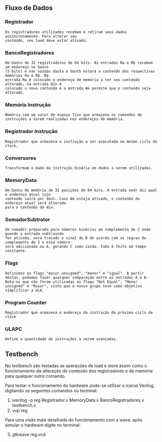 ## Fluxo de Dados

### Registrador
    Os registradores utilizados recebem e retiram seus dados assíncronamente. Para alterar seu
    conteúdo, seu load deve estar ativado.

### BancoRegistradores
    Um banco de 32 registradores de 64 bits. As entradas Ra e Rb recebem um endereço no banco
    (5 bits) e nas saídas douta e doutb estará o conteúdo das respectivas memórias Ra e Rb. Na
    entrada Rw é colocado o endereço de memória a ter seu conteúdo alterado, na entrada din é
    colocado o novo conteúdo e a entrada We permite que o conteúdo seja alterado.

### Memória Instrução
    Memória com um valor de espaço fixo que armazena os comandos de instruções a serem realizadas nos endereços de memória.

### Registrador Instrução
    Registrador que armazena a instrução a ser executada no mesmo ciclo de clock.

### Conversores
    Transformam o dado da instrução binária em dados a serem utilizados.
 
### MemoryData
    Um banco de memória de 32 posições de 64 bits. A entrada endr diz qual o endereço atual cujo
    conteúdo sairá por dout. Caso We esteja ativado, o conteúdo do endereço atual será alterado
    para o conteúdo de din.

### SomadorSubtrator
    Um somador preparado para números binários em complemento de 2 onde quando a entrada subtraindo
    for ativada, será trocado o sinal do B de acordo com as regras do complemento de 2 e esse número
    será adicionado ao A, gerando C como saída. Tudo é feito em tempo constante.

 ### Flags
    Definimos as flags "maior unsigned", "menor" e "igual". A partir destas, podemos fazer qualquer comparação entre as entradas A e B. Nota-se que não foram utilizadas as flags "Not Equal", "Menor unsigned" e "Maior", visto que o nosso grupo teve como objetivo simplificar a ULA.

 ### Program Counter
    Registrador que armazena o endereço da instrução do próximo ciclo de clock   

### ULAPC
    Define a quantidade de instruções a serem avançadas.

## Testbench
No testbench são testadas as operações de load e store assim como o funcionamento da alteração do
conteúdo dos registradores e da memória para qualquer outro comando.

Para testar o funcionamento do hardware pode-se utilizar o Icarus Verilog, digitando os seguintes comandos no terminal:
1. iverilog -o reg Registrador.v MemoryData.v BancoRegistradores.v testbench.v
2. vvp reg

Para uma visão mais detalhada do funcionamento com a wave, após simular o hardware digite no terminal:

3. gtkwave reg.vcd
